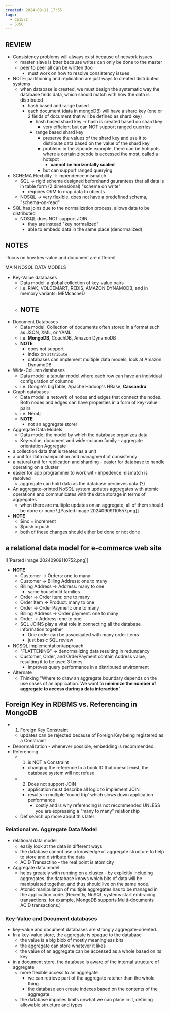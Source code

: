 ```yaml
---
created: 2024-09-11 17:55
tags:
  - CS157C
  - SJSU
---
```

## REVIEW
- Consistency problems will always exist because of network issues
	- master slave is btter because writes can only be done to the master
	- peer to peer all can be written ttoo
		- must work on how to resolve consistency issues
- NOTE: partitioning and replication are just ways to created distributed systems
	- when database is created, we must design the systematic way the database finds data, which should match with how the data is distributed 
		- hash based and range based
		- each document (data in mongoDB) will have a shard key (one or 2 fields of document that will be defined as shard key)
			- hash based shard key -> hash is created based on shard key
				- very efficient but can NOT support ranged querries
			- range based shard key
				- preserve the values of the shard key and use it to distribute data based on the value of the shard key
				- problem: in the zipcode example, there can be hotspots where a certain zipcode is accessed the most, called a hotspot
					- **cannot be horizontally scaled**
				- but can support ranged querying
- SCHEMA Flexbility -> impendence mismatch
	- SQL -> rigid schema designed beforehand gaurantees that all data is in table form (2 dimensional) "scheme on write"
		- requires ORM to map data to objects
	- NOSQL -> very flexible, does not have a predefined schema, "schema-on-read"
- SQL has joins due to the normalization process, allows data to be distributed
	- NOSQL does NOT support JOIN
		- they are instead "key normalized"
		- able to embedd data in the same place (denormalized)

## NOTES

-focus on how key-value and document are different

MAIN NOSQL DATA MODELS
- Key-Value databases
	- Data model: a global collection of key-value pairs
	- i.e. RIAK, VOLDEMART, REDIS, AMAZON DYNAMODB, and in memory variants: MEMcacheD
	- **NOTE**
		- 
- Document Databases
	- Data model: Collection of documents often stored in a format such as JSON, XML, or YAML
	- i.e. **MongoDB**, CouchDB, Amazon DynamoDB
	- **NOTE**
		- does not support 
		- index on `attribute`
		- databases can implement multiple data models, look at Amazon DynamoDB
- Wide-Column databases
	- Data model: a tabular model where each row can have an individual configuration of columns
	- i.e. Google's bigTable, Apache Hadoop's HBase, **Cassandra**
- Graph databases
	- Data model: a netowrk of nodes and edges that connect the nodes. Both nodes and edges can have properties in a form of key-value pairs
	- i.e. Neo4j
	- **NOTE**
		- not an aggregate storer 
- Aggregate Data Models
	- Data mode: the model by which the database organizes data
	- Key-value, document and wide-column family - aggregate orientation 
Aggregate
- a collection data that is treated as a unit
- a unit for data manipulation and managment of consistency
- a natural unit for replication and sharding - easier for database to handle operating on a cluster
- easier for app programmer to work wit - impedence mismatch is resolved
	- aggregate can hold data as the database percieves data (?)
- An aggregate-orinted NoSQL system updates aggregates with atomic operations and communicates with the data storage in terms of aggregates
	- when there are multiple updates on an aggregate, all of them should be done or none
![[Pasted image 20240909110557.png]]
- **NOTE**
	- $inc = increment
	- $push = push
	- both of these changes should either be done or not done

## a relational data model for e-commerce web site
![[Pasted image 20240909110752.png]]
- **NOTE** 
	- Customer -> Orders: one to many
	- Customer -> Billing Address: one to many
	- Billing Address -> Address: many to one
		- same household families
	- Order -> Order item: one to many
	- Order Item -> Product: many to one
	- Order -> Order Payment: one to many
	- Billing Address -> Order payment: one to many
	- Order -> Address: one to one
	- SQL JOINS play a vital role in connecting all the database information together
		- One order can be associaated with many order items
		- just basic SQL review
- NOSQL implementation/approach
	- "FLATTENING" -> denormalizing data resulting in redundancy
	- Customer, Order, and OrderPayment contain Address value, resulting it  to be used 3 times
		- improves query performance in a distributed environment
- Alternate 
	- Thinking "Where to draw an aggregate boundary depends on the use cases of an application. We want to **minimize the number of aggregate to access during a data interaction**"

## Foreign Key in RDBMS vs. Referencing in MongoDB

- 1. Foreign Key Constraint
	- updates can be rejected because of Foreign Key being registered as a Constraint 
- Denormalization - whenever possible, embedding is recommended.
- Referencing 
	- 1. is NOT a Constraint
		- changing the reference to a book ID that doesnt exist, the database system will not refuse
	- 2. Does not support JOIN
		- application must describe all logic to implement JOIN
		- results in multiple 'round trip' which slows down application performance 
			- costly and is why referencing is not recommended UNLESS you are expressing a "many to many" relationship
	- Def search up more about this later

### Relational vs. Aggregate Data Model

- relational data model
	- easily look at the data in different ways
	- the database cannot use a knowledge of aggregate structure to help to store and distribute the data
	- ACID Transactino - the real point is atomicity
- Aggregate data model
	- helps greately with running on a cluster - by explicitly including aggregates. the database knows which bits of data will be manipulated together, and thus should live on the same node.
	- Atomic manipulation of multiple aggregates has to be managed in the application code. (Recently, NoSQL systems start embracing transactions. for example, MongoDB supports Multi-documents ACID transactions.)

### Key-Value and Document databases
- key-value and document databases are strongly aggregate-oriented.
- In a key-value store, the aggregate is opaque to the database
	- the value is a big blob of mostly meaningless bits
	- the aggregate can store whatever it likes
	- the value of an aggregate can be accessed as a whole based on its key
- in a document store, the database is aware of the internal structure of aggregate
	- more flexible access to an aggregate 
		- we can retrieve part of the aggregate rateher than the whole thing
		- the database acn create indexes based on the contents of the aggregate.
	- the database imposes limits onwhat we can place in it, defining allowable structure and types
